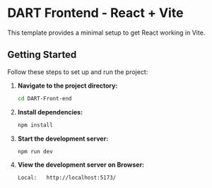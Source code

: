 # DART Frontend - React + Vite

This template provides a minimal setup to get React working in Vite.

## Getting Started

Follow these steps to set up and run the project:

1. **Navigate to the project directory:**
   ```sh
   cd DART-Front-end
   ```

2. **Install dependencies:**
   ```sh
   npm install
   ```

3. **Start the development server:**
   ```sh
   npm run dev
   ```


3. **View the development server on Browser:**
   ```sh
   Local:   http://localhost:5173/
   ```